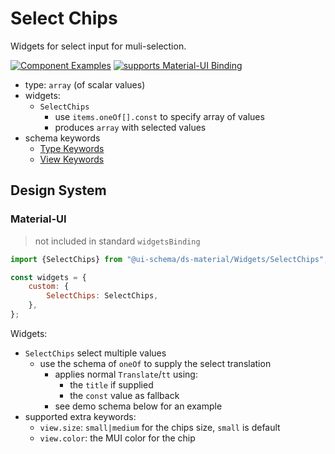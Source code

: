 # Select Chips

Widgets for select input for muli-selection.

[![Component Examples](https://img.shields.io/badge/Examples-green?labelColor=1d3d39&color=1a6754&logoColor=ffffff&style=flat-square)](#demo-ui-generator) [![supports Material-UI Binding](https://img.shields.io/badge/Material-green?labelColor=1a237e&color=0d47a1&logoColor=ffffff&style=flat-square&logo=mui)](#material-ui)

- type: `array` (of scalar values)
- widgets:
    - `SelectChips`
        - use `items.oneOf[].const` to specify array of values
        - produces `array` with selected values
- schema keywords
    - [Type Keywords](/docs/schema#type-array)
    - [View Keywords](/docs/schema#view-keyword)

## Design System

### Material-UI

> not included in standard `widgetsBinding`

```js
import {SelectChips} from "@ui-schema/ds-material/Widgets/SelectChips";

const widgets = {
    custom: {
        SelectChips: SelectChips,
    },
};
```

Widgets:

- `SelectChips` select multiple values
    - use the schema of `oneOf` to supply the select translation
        - applies normal `Translate`/`tt` using:
            - the `title` if supplied
            - the `const` value as fallback
        - see demo schema below for an example
- supported extra keywords:
    - `view.size`: `small|medium` for the chips size, `small` is default
    - `view.color`: the MUI color for the chip

